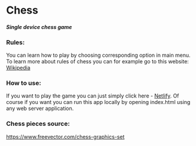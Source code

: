# **Chess**
#### *Single device chess game*  
  
### Rules:
You can learn how to play by choosing corresponding option in main menu.  
To learn more about rules of chess you can for example go to this website: [Wikipedia](https://en.wikipedia.org/wiki/Rules_of_chess)

### How to use:
If you want to play the game you can just simply click here - [Netlify](https://alszczep-chess.netlify.app/). 
Of course if you want you can run this app locally by opening index.html using any web server application.

### Chess pieces source:
https://www.freevector.com/chess-graphics-set
